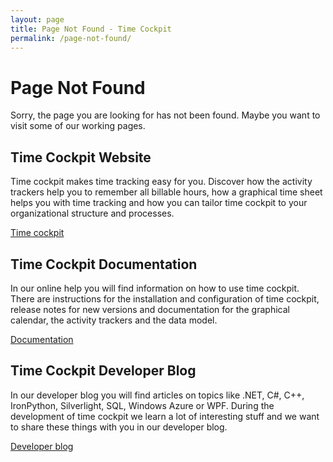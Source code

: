 ```yaml
---
layout: page
title: Page Not Found - Time Cockpit
permalink: /page-not-found/
---
```


<h1>Page Not Found
		</h1><p>Sorry, the page you are looking for has not been found. Maybe you want to visit some of our working pages.
		</p><div class="row">
  <div class="col-sm-12 col-md-4">
    <h2>Time Cockpit Website
				</h2>
    <p>Time cockpit makes time tracking easy for you. Discover how the activity trackers help you to remember all billable hours, how a graphical time sheet helps you with time tracking and how you can tailor time cockpit to your organizational structure and processes.
				</p>
    <p class="textaligncenter">
      <a href="{{site.baseurl}}/home/" class="linkButton">Time cockpit</a>
    </p>
  </div>
  <div class="col-sm-12 col-md-4">
    <h2>Time Cockpit Documentation
				</h2>
    <p>In our online help you will find information on how to use time cockpit. There are instructions for the installation and configuration of time cockpit, release notes for new versions and documentation for the graphical calendar, the activity trackers and the data model.
				</p>
    <p class="textaligncenter">
      <a href="http://help.timecockpit.com" class="linkButton">Documentation</a>
    </p>
  </div>
  <div class="col-sm-12 col-md-4">
    <h2>Time Cockpit Developer Blog
				</h2>
    <p>In our developer blog you will find articles on topics like .NET, C#, C++, IronPython, Silverlight, SQL, Windows Azure or WPF. During the development of time cockpit we learn a lot of interesting stuff and we want to share these things with you in our developer blog.
				</p>
    <p class="textaligncenter">
      <a href="{{site.baseurl}}/home/" class="linkButton">Developer blog</a>
    </p>
  </div>
</div>